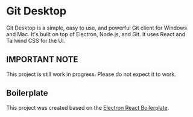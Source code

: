# Git Desktop

Git Desktop is a simple, easy to use, and powerful Git client for Windows and Mac. It's built on top of Electron, Node.js, and Git. It uses React and Tailwind CSS for the UI.

## IMPORTANT NOTE

This project is still work in progress. Please do not expect it to work.


## Boilerplate
This project was created based on the [Electron React Boilerplate](https://electron-react-boilerplate.js.org/).
